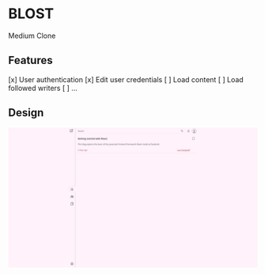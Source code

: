 # BLOST
 Medium Clone

## Features
[x] User authentication
[x] Edit user credentials
[ ] Load content
[ ] Load followed writers
[ ] ...

## Design
<picture>
  <img alt="Image of homepage" src="/assets/images/home.png"/>
</picture>